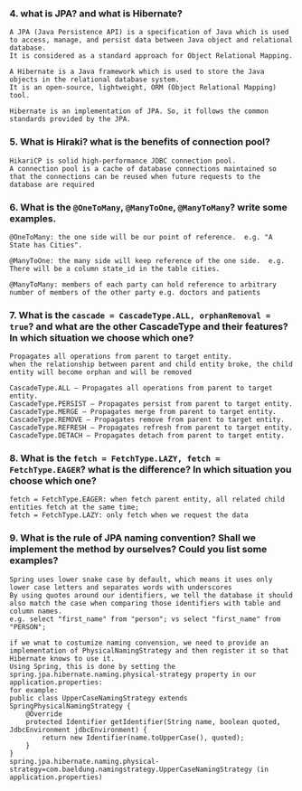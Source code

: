 ### 4. what is JPA? and what is Hibernate?
```
A JPA (Java Persistence API) is a specification of Java which is used to access, manage, and persist data between Java object and relational database. 
It is considered as a standard approach for Object Relational Mapping.

A Hibernate is a Java framework which is used to store the Java objects in the relational database system. 
It is an open-source, lightweight, ORM (Object Relational Mapping) tool.

Hibernate is an implementation of JPA. So, it follows the common standards provided by the JPA.
```

### 5. What is Hiraki? what is the benefits of connection pool?
```
HikariCP is solid high-performance JDBC connection pool. 
A connection pool is a cache of database connections maintained so that the connections can be reused when future requests to the database are required
```

### 6. What is the  `@OneToMany`, `@ManyToOne`, `@ManyToMany`? write some examples.
```
@OneToMany: the one side will be our point of reference.  e.g. "A State has Cities". 

@ManyToOne: the many side will keep reference of the one side.  e.g. There will be a column state_id in the table cities.

@ManyToMany: members of each party can hold reference to arbitrary number of members of the other party e.g. doctors and patients
```

### 7. What is the `cascade = CascadeType.ALL, orphanRemoval = true`? and what are the other CascadeType and their features? In which situation we choose which one?
```
Propagates all operations from parent to target entity.
when the relationship between parent and child entity broke, the child entity will become orphan and will be removed

CascadeType.ALL – Propagates all operations from parent to target entity.
CascadeType.PERSIST – Propagates persist from parent to target entity.
CascadeType.MERGE – Propagates merge from parent to target entity.
CascadeType.REMOVE – Propagates remove from parent to target entity.
CascadeType.REFRESH – Propagates refresh from parent to target entity.
CascadeType.DETACH – Propagates detach from parent to target entity.
```

### 8. What is the `fetch = FetchType.LAZY, fetch = FetchType.EAGER`? what is the difference? In which situation you choose which one?
```
fetch = FetchType.EAGER: when fetch parent entity, all related child entities fetch at the same time;
fetch = FetchType.LAZY: only fetch when we request the data
```

### 9. What is the rule of JPA naming convention? Shall we implement the method by ourselves? Could you list some examples?
```
Spring uses lower snake case by default, which means it uses only lower case letters and separates words with underscores
By using quotes around our identifiers, we tell the database it should also match the case when comparing those identifiers with table and column names.
e.g. select "first_name" from "person"; vs select "first_name" from "PERSON";

if we wnat to costumize naming convension, we need to provide an implementation of PhysicalNamingStrategy and then register it so that Hibernate knows to use it. 
Using Spring, this is done by setting the spring.jpa.hibernate.naming.physical-strategy property in our application.properties:
for example: 
public class UpperCaseNamingStrategy extends SpringPhysicalNamingStrategy {
    @Override
    protected Identifier getIdentifier(String name, boolean quoted, JdbcEnvironment jdbcEnvironment) {
        return new Identifier(name.toUpperCase(), quoted);
    }
}
spring.jpa.hibernate.naming.physical-strategy=com.baeldung.namingstrategy.UpperCaseNamingStrategy (in application.properties)
```
